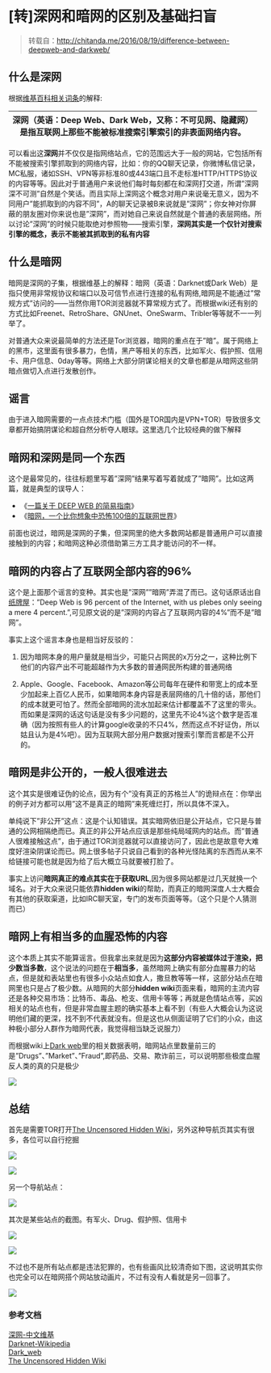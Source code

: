 # \[转\]深网和暗网的区别及基础扫盲

> 转载自：http://chitanda.me/2016/08/19/difference-between-deepweb-and-darkweb/

## 什么是深网

根据[维基百科相关词条](https://zh.wikipedia.org/wiki/%E6%B7%B1%E7%BD%91)的解释:  


| 深网（英语：Deep Web、Dark Web，又称：不可见网、隐藏网）<br>是指互联网上那些不能被标准搜索引擎索引的非表面网络内容。 |
| --- |


可以看出这**深网**并不仅仅是指网络站点，它的范围远大于一般的网站，它包括所有不能被搜索引擎抓取到的网络内容，比如：你的QQ聊天记录，你微博私信记录，MC私服，诸如SSH、VPN等非标准80或443端口且不走标准HTTP/HTTPS协议的内容等等。因此对于普通用户来说他们每时每刻都在和深网打交道，所谓”深网深不可测”自然是个笑话。而且实际上深网这个概念对用户来说毫无意义，因为不同用户”能抓取到的内容不同”，A的聊天记录被B来说就是”深网”；你女神对你屏蔽的朋友圈对你来说也是”深网”，而对她自己来说自然就是个普通的表层网络。所以讨论”深网”的时候只能取绝对参照物——搜索引擎，**深网其实是一个仅针对搜索引擎的概念，表示不能被其抓取到的私有内容**

## 什么是暗网

暗网是深网的子集，根据维基上的解释：暗网（英语：Darknet或Dark Web）是指只使用非常规协议和端口以及可信节点进行连接的私有网络,暗网是不能通过”常规方式”访问的——当然你用TOR浏览器就不算常规方式了。而根据wiki还有别的方式比如Freenet、RetroShare、GNUnet、OneSwarm、Tribler等等就不一一列举了。

对普通大众来说最简单的方法还是Tor浏览器，暗网的重点在于”暗”。属于网络上的黑市，这里面有很多暴力，色情，黑产等相关的东西，比如军火、假护照、信用卡、用户信息、0day等等。网络上大部分阴谋论相关的文章也都是从暗网这些阴暗点做切入点进行发散创作。

## 谣言

由于进入暗网需要的一点点技术门槛（国外是TOR国内是VPN+TOR）导致很多文章都开始搞阴谋论和超自然分析夺人眼球。这里选几个比较经典的做下解释

## 暗网和深网是同一个东西

这个是最常见的，往往标题里写着”深网”结果写着写着就成了”暗网”。比如这两篇，就是典型的误导人：  

* 《[一篇关于 DEEP WEB 的简易指南](http://www.vice.cn/read/a-brief-guide-to-deep-web)》
* 《[暗网，一个比你想象中恐怖100倍的互联网世界](http://www.admin5.com/article/20151004/625784.shtml)》

前面也说过，暗网是深网的子集，但深网里的绝大多数网站都是普通用户可以直接接触到的内容；和暗网这种必须借助第三方工具才能访问的不一样。

## 暗网的内容占了互联网全部内容的96%

这个是上面那个谣言的变种。其实也是”深网””暗网”弄混了而已。这句话原话出自[纸牌屋](http://www.slate.com/articles/technology/bitwise/2014/02/house_of_cards_season_2_what_s_up_with_all_the_deep_web_stuff.html)：”Deep Web is 96 percent of the Internet, with us plebes only seeing a mere 4 percent.”,可见原文说的是”深网的内容占了互联网内容的4%”而不是”暗网”。

事实上这个谣言本身也是相当好反驳的：

1. 因为暗网本身的用户量就是相当少，可能只占网民的x万分之一，这种比例下他们的内容产出不可能超越作为大多数的普通网民所构建的普通网络

2. Apple、Google、Facebook、Amazon等公司每年在硬件和带宽上的成本至少加起来上百亿人民币，如果暗网本身内容是表层网络的几十倍的话，那他们的成本就更可怕了。然而全部暗网的流水加起来估计都覆盖不了这里的零头。而如果是深网的话这句话是没有多少问题的，这里先不论4%这个数字是否准确（因为按照有些人的计算google收录的不只4%，然而这点不好证伪，所以姑且认为是4%吧）。因为互联网大部分用户数据对搜索引擎而言都是不公开的。

## 暗网是非公开的，一般人很难进去

这个其实是很难证伪的论点，因为有个”没有真正的苏格兰人”的诡辩点在：你举出的例子对方都可以用”这不是真正的暗网”来死缠烂打，所以具体不深入。  

单纯说下”非公开”这点：这是个认知错误。其实暗网依旧是公开站点，它只是与普通的公网相隔绝而已。真正的非公开站点应该是那些纯局域网内的站点。而”普通人很难接触这点”，由于通过TOR浏览器就可以直接访问了，因此也是故意夸大难度好渲染阴谋论而已。网上很多帖子只说自己看到的各种光怪陆离的东西而从来不给链接可能也就是因为给了后大概立马就要被打脸了。

事实上访问**暗网真正的难点其实在于获取URL**,因为很多网站都是过几天就换一个域名。对于大众来说只能依靠**hidden wiki**的帮助，而真正的暗网深度人士大概会有其他的获取渠道，比如IRC聊天室，专门的发布页面等等。（这个只是个人猜测而已）

## 暗网上有相当多的血腥恐怖的内容 

这个本质上其实不能算谣言。但我拿出来就是因为**这部分内容被媒体过于渲染，把少数当多数**，这个说法的问题在于**相当多**，虽然暗网上确实有部分血腥暴力的站点，但是就和表站里也有很多小众站点如食人，撒旦教等等一样，这部分站点在暗网里也只是占了极少数。从暗网的大部分**hidden wiki**页面来看，暗网的主流内容还是各种交易市场：比特币、毒品、枪支、信用卡等等；再就是色情站点等，买凶相关的站点也有，但是非常血腥主题的确实基本上看不到（有些人大概会认为这说明他们藏的更深，找不到不代表就没有。但是这也从侧面证明了它们的小众，由这种极小部分人群作为暗网代表，我觉得相当缺乏说服力） 

而根据wiki上[Dark web](https://en.wikipedia.org/wiki/Dark_web)里的相关数据表明，暗网站点里数量前三的是”Drugs”、”Market”、”Fraud”,即药品、交易、欺诈前三，可以说明那些极度血腥反人类的真的只是极少

![](https://raw.githubusercontent.com/loremwalker/fq-book/master/images/hidden-web-category.jpg)

## 总结

首先是需要TOR打开[The Uncensored Hidden Wiki](http://uhwiki36pbooodfj.onion/wiki/index.php/Main_Page)，另外这种导航页其实有很多，各位可以自行挖掘

![](https://raw.githubusercontent.com/loremwalker/fq-book/master/images/hiddenwiki.jpg)

![](https://raw.githubusercontent.com/loremwalker/fq-book/master/images/hiddenwiki-list.jpg)

另一个导航站点：

![](https://raw.githubusercontent.com/loremwalker/fq-book/master/images/hdwiki.jpg)

其次是某些站点的截图。有军火、Drug、假护照、信用卡

![](https://raw.githubusercontent.com/loremwalker/fq-book/master/images/gun.jpg)

![](https://raw.githubusercontent.com/loremwalker/fq-book/master/images/fake.jpg)

不过也不是所有站点都是违法犯罪的，也有些画风比较清奇如下图，这说明其实你也完全可以在暗网搭个网站放动画片，不过有没有人看就是另一回事了。

![](https://raw.githubusercontent.com/loremwalker/fq-book/master/images/ps4.jpg)



### 参考文档

[深网-中文维基](https://zh.wikipedia.org/wiki/%E6%B7%B1%E7%BD%91)  
[Darknet-Wikipedia](https://en.wikipedia.org/wiki/Darknet)  
[Dark\_web](https://en.wikipedia.org/wiki/Dark_web)  
[The Uncensored Hidden Wiki](http://uhwiki36pbooodfj.onion/wiki/index.php/Main_Page)

